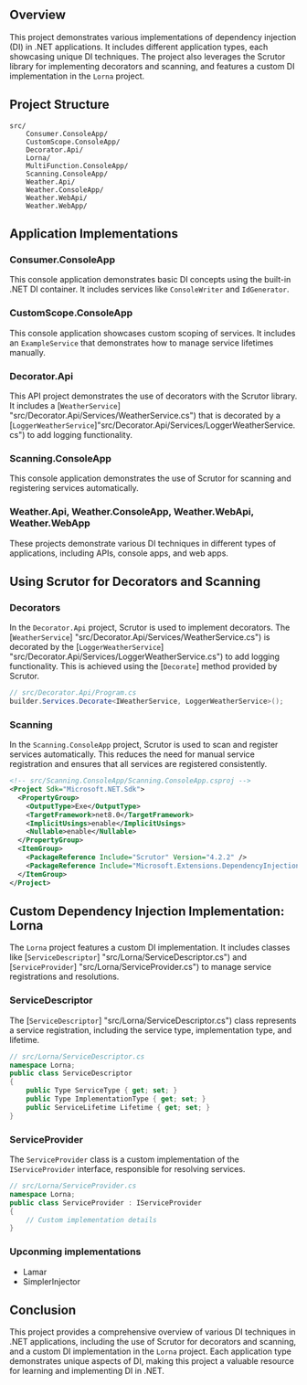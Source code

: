 ## Overview

This project demonstrates various implementations of dependency injection (DI) in .NET applications. It includes different application types, each showcasing unique DI techniques. The project also leverages the Scrutor library for implementing decorators and scanning, and features a custom DI implementation in the `Lorna` project.

## Project Structure

```
src/
	Consumer.ConsoleApp/
	CustomScope.ConsoleApp/
	Decorator.Api/
	Lorna/
	MultiFunction.ConsoleApp/
	Scanning.ConsoleApp/
	Weather.Api/
	Weather.ConsoleApp/
	Weather.WebApi/
	Weather.WebApp/
```

## Application Implementations

### Consumer.ConsoleApp

This console application demonstrates basic DI concepts using the built-in .NET DI container. It includes services like `ConsoleWriter` and `IdGenerator`.

### CustomScope.ConsoleApp

This console application showcases custom scoping of services. It includes an `ExampleService` that demonstrates how to manage service lifetimes manually.

### Decorator.Api

This API project demonstrates the use of decorators with the Scrutor library. It includes a [`WeatherService`] "src/Decorator.Api/Services/WeatherService.cs") that is decorated by a [`LoggerWeatherService`]"src/Decorator.Api/Services/LoggerWeatherService.cs") to add logging functionality.

### Scanning.ConsoleApp

This console application demonstrates the use of Scrutor for scanning and registering services automatically.

### Weather.Api, Weather.ConsoleApp, Weather.WebApi, Weather.WebApp

These projects demonstrate various DI techniques in different types of applications, including APIs, console apps, and web apps.

## Using Scrutor for Decorators and Scanning

### Decorators

In the `Decorator.Api` project, Scrutor is used to implement decorators. The [`WeatherService`] "src/Decorator.Api/Services/WeatherService.cs") is decorated by the [`LoggerWeatherService`] "src/Decorator.Api/Services/LoggerWeatherService.cs") to add logging functionality. This is achieved using the [`Decorate`] method provided by Scrutor.

```csharp
// src/Decorator.Api/Program.cs
builder.Services.Decorate<IWeatherService, LoggerWeatherService>();
```

### Scanning

In the `Scanning.ConsoleApp` project, Scrutor is used to scan and register services automatically. This reduces the need for manual service registration and ensures that all services are registered consistently.

```xml
<!-- src/Scanning.ConsoleApp/Scanning.ConsoleApp.csproj -->
<Project Sdk="Microsoft.NET.Sdk">
  <PropertyGroup>
    <OutputType>Exe</OutputType>
    <TargetFramework>net8.0</TargetFramework>
    <ImplicitUsings>enable</ImplicitUsings>
    <Nullable>enable</Nullable>
  </PropertyGroup>
  <ItemGroup>
    <PackageReference Include="Scrutor" Version="4.2.2" />
    <PackageReference Include="Microsoft.Extensions.DependencyInjection" Version="8.0.0" />
  </ItemGroup>
</Project>
```

## Custom Dependency Injection Implementation: Lorna

The `Lorna` project features a custom DI implementation. It includes classes like [`ServiceDescriptor`] "src/Lorna/ServiceDescriptor.cs") and [`ServiceProvider`] "src/Lorna/ServiceProvider.cs") to manage service registrations and resolutions.

### ServiceDescriptor

The [`ServiceDescriptor`] "src/Lorna/ServiceDescriptor.cs") class represents a service registration, including the service type, implementation type, and lifetime.

```csharp
// src/Lorna/ServiceDescriptor.cs
namespace Lorna;
public class ServiceDescriptor
{
	public Type ServiceType { get; set; }
	public Type ImplementationType { get; set; }
	public ServiceLifetime Lifetime { get; set; }
}
```

### ServiceProvider

The `ServiceProvider` class is a custom implementation of the `IServiceProvider` interface, responsible for resolving services.

```csharp
// src/Lorna/ServiceProvider.cs
namespace Lorna;
public class ServiceProvider : IServiceProvider
{
	// Custom implementation details
}
```

### Upconming implementations
- Lamar
- SimplerInjector

## Conclusion

This project provides a comprehensive overview of various DI techniques in .NET applications, including the use of Scrutor for decorators and scanning, and a custom DI implementation in the `Lorna` project. Each application type demonstrates unique aspects of DI, making this project a valuable resource for learning and implementing DI in .NET.
